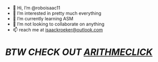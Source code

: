 - 👋 Hi, I’m @roboisaac11
- 👀 I’m interested in pretty much everything
- 🌱 I’m currently learning ASM
- 💞️ I’m not looking to collaborate on anything
- 📫 reach me at isaackroeker@outlook.com

# *BTW CHECK OUT [ARITHMECLICK](https://arithmeclick.theisaaccompany.ca "Arithmeclick")*


<!---
roboisaac11/roboisaac11 is a ✨ special ✨ repository because its `README.md` (this file) appears on your GitHub profile.
You can click the Preview link to take a look at your changes.
--->
